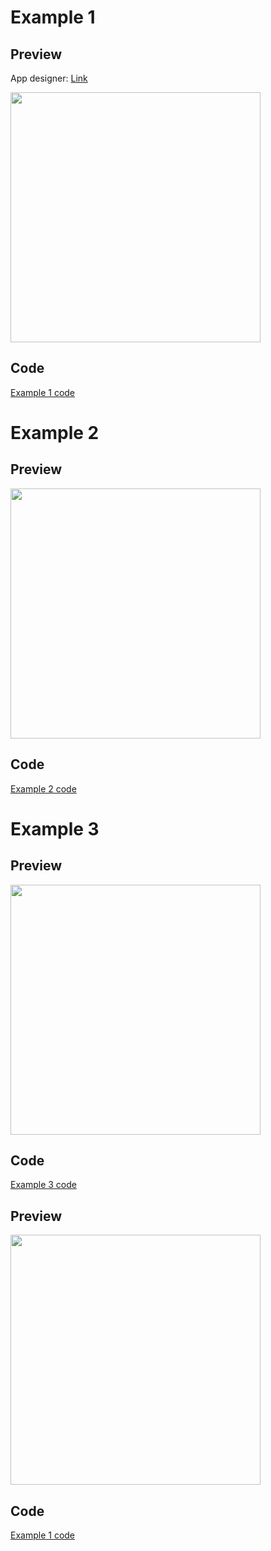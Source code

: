 # Example 1

## Preview
App designer: [Link](https://dribbble.com/shots/6459693-Creative-layout-design)

<img src="https://raw.githubusercontent.com/ReinBentdal/division/master/example/assets/demo_app.gif" width="400">

## Code

[Example 1 code](https://github.com/ReinBentdal/division/blob/master/example/example/example_1.dart)

# Example 2

## Preview

<img src="https://raw.githubusercontent.com/ReinBentdal/division/master/example/assets/elevation_animation.gif" width="400">

## Code

[Example 2 code](https://github.com/ReinBentdal/division/blob/master/example/example/example_2.dart)

# Example 3

## Preview

<img src="https://raw.githubusercontent.com/ReinBentdal/division/master/example/assets/elevation_demo.png" width="400">

## Code

[Example 3 code](https://github.com/ReinBentdal/division/blob/master/example/example/example_3.dart)

## Preview

<img src="https://raw.githubusercontent.com/ReinBentdal/division/master/example/assets/demo_app_2.png" width="400">

## Code

[Example 1 code](https://github.com/ReinBentdal/division/blob/master/example/example/example_4.dart)